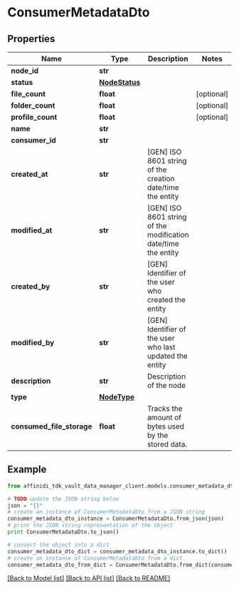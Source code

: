 # ConsumerMetadataDto

## Properties

| Name                      | Type                            | Description                                                    | Notes      |
| ------------------------- | ------------------------------- | -------------------------------------------------------------- | ---------- |
| **node_id**               | **str**                         |                                                                |
| **status**                | [**NodeStatus**](NodeStatus.md) |                                                                |
| **file_count**            | **float**                       |                                                                | [optional] |
| **folder_count**          | **float**                       |                                                                | [optional] |
| **profile_count**         | **float**                       |                                                                | [optional] |
| **name**                  | **str**                         |                                                                |
| **consumer_id**           | **str**                         |                                                                |
| **created_at**            | **str**                         | [GEN] ISO 8601 string of the creation date/time the entity     |
| **modified_at**           | **str**                         | [GEN] ISO 8601 string of the modification date/time the entity |
| **created_by**            | **str**                         | [GEN] Identifier of the user who created the entity            |
| **modified_by**           | **str**                         | [GEN] Identifier of the user who last updated the entity       |
| **description**           | **str**                         | Description of the node                                        |
| **type**                  | [**NodeType**](NodeType.md)     |                                                                |
| **consumed_file_storage** | **float**                       | Tracks the amount of bytes used by the stored data.            |

## Example

```python
from affinidi_tdk_vault_data_manager_client.models.consumer_metadata_dto import ConsumerMetadataDto

# TODO update the JSON string below
json = "{}"
# create an instance of ConsumerMetadataDto from a JSON string
consumer_metadata_dto_instance = ConsumerMetadataDto.from_json(json)
# print the JSON string representation of the object
print ConsumerMetadataDto.to_json()

# convert the object into a dict
consumer_metadata_dto_dict = consumer_metadata_dto_instance.to_dict()
# create an instance of ConsumerMetadataDto from a dict
consumer_metadata_dto_from_dict = ConsumerMetadataDto.from_dict(consumer_metadata_dto_dict)
```

[[Back to Model list]](../README.md#documentation-for-models) [[Back to API list]](../README.md#documentation-for-api-endpoints) [[Back to README]](../README.md)
